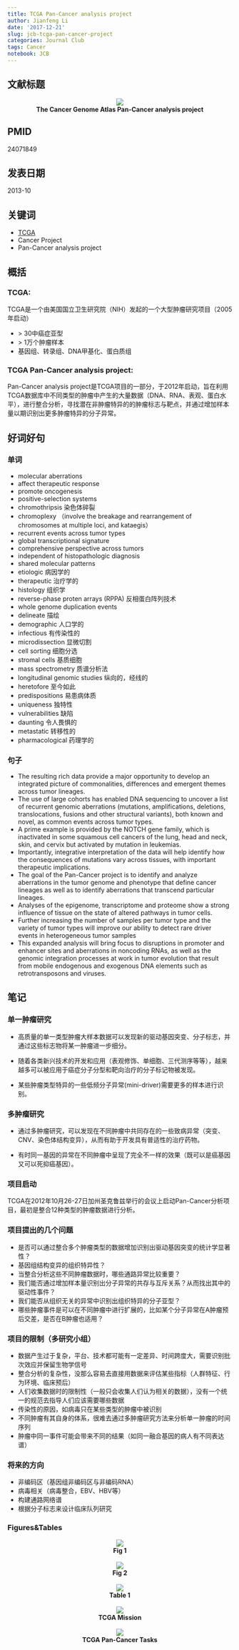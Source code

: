 ```yaml
---
title: TCGA Pan-Cancer analysis project
author: Jianfeng Li
date: '2017-12-21'
slug: jcb-tcga-pan-cancer-project
categories: Journal Club
tags: Cancer
notebook: JCB
---
```


## 文献标题

<div align=center>
<img src='https://github.com/Miachol/Writing-material/raw/master/notes/images/2017-09-05-JCB-TCGA/TCGA.png'>
<br/>
<b>The Cancer Genome Atlas Pan-Cancer analysis project</b>
</div>

## PMID

24071849

## 发表日期

2013-10

## 关键词

- [TCGA](https://tcga-data.nci.nih.gov/docs/publications/tcga/)
- Cancer Project
- Pan-Cancer analysis project

## 概括

### TCGA:

TCGA是一个由美国国立卫生研究院（NIH）发起的一个大型肿瘤研究项目（2005年启动）

- &gt; 30中癌症亚型
- &gt; 1万个肿瘤样本
- 基因组、转录组、DNA甲基化、蛋白质组

### TCGA Pan-Cancer analysis project:

Pan-Cancer analysis project是TCGA项目的一部分，于2012年启动，旨在利用TCGA数据库中不同类型的肿瘤中产生的大量数据（DNA、RNA、表观、蛋白水平），进行整合分析，寻找潜在非肿瘤特异的的肿瘤标志与靶点，并通过增加样本量以期识别出更多肿瘤特异的分子异常。

## 好词好句

### 单词

- molecular aberrations
- affect therapeutic response
- promote oncogenesis
- positive-selection systems
- chromothripsis 染色体碎裂
- chromoplexy （involve the breakage and rearrangement of chromosomes at multiple loci, and kataegis）
- recurrent events across tumor types
- global transcriptional signature
- comprehensive perspective across tumors
- independent of histopathologic diagnosis
- shared molecular patterns
- etiologic 病因学的
- therapeutic 治疗学的
- histology 组织学
- reverse-phase proten arrays (RPPA) 反相蛋白阵列技术
- whole genome duplication events
- delineate 描绘
- demographic 人口学的
- infectious 有传染性的
- microdissection 显微切割
- cell sorting 细胞分选
- stromal cells 基质细胞
- mass spectrometry 质谱分析法
- longitudinal genomic studies 纵向的，经线的
- heretofore 至今如此
- predispositions 易患病体质
- uniqueness 独特性
- vulnerabilities 缺陷
- daunting 令人畏惧的
- metastatic 转移性的
- pharmacological 药理学的

### 句子

- The resulting rich data provide a major opportunity to develop an integrated picture of commonalities, differences and emergent themes across tumor lineages.
- The use of large cohorts has enabled DNA sequencing to uncover a list of recurrent genomic aberrations (mutations, amplifications, deletions, translocations, fusions and other structural variants), both known and novel, as common events across tumor types.
- A prime example is provided by the NOTCH gene family, which is inactivated in
some squamous cell cancers of the lung, head and neck, skin, and cervix but activated by mutation in leukemias.
- Importantly, integrative interpretation of the data will help identify how the consequences of mutations vary across tissues, with important therapeutic implications.
- The goal of the Pan-Cancer project is to identify and analyze aberrations in the tumor genome and phenotype that define cancer lineages as well as to identify aberrations that transcend particular lineages.
- Analyses of the epigenome, transcriptome and proteome show a strong influence of tissue on the state of altered pathways in tumor cells.
- Further increasing the number of samples per tumor type and the variety of tumor types will improve our ability to detect rare driver events in heterogeneous tumor samples
- This expanded analysis will bring focus to disruptions in promoter and enhancer sites and aberrations in noncoding RNAs, as well as the genomic integration processes at work in tumor evolution that result from mobile endogenous and exogenous DNA elements such as retrotransposons and viruses.

## 笔记

### 单一肿瘤研究

- 高质量的单一类型肿瘤大样本数据可以发现新的驱动基因突变、分子标志，并通过这些标志物将某一肿瘤进一步细分。

- 随着各类新兴技术的开发和应用（表观修饰、单细胞、三代测序等等），越来越多可以被应用于癌症分子分型和靶向治疗的分子标记物被发现。

- 某些肿瘤类型特异的一些低频分子异常(mini-driver)需要更多的样本进行识别。

### 多肿瘤研究

- 通过多肿瘤研究，可以发现在不同肿瘤中共同存在的一些致病异常（突变、CNV、染色体结构变异），从而有助于开发具有普适性的治疗药物。

- 有时同一基因的异常在不同肿瘤中呈现了完全不一样的效果（既可以是癌基因又可以死抑癌基因）。

### 项目启动

TCGA在2012年10月26-27日加州圣克鲁兹举行的会议上启动Pan-Cancer分析项目，最初是整合12种类型的肿瘤数据进行分析。

### 项目提出的几个问题

- 是否可以通过整合多个肿瘤类型的数据增加识别出驱动基因突变的统计学显著性？
- 基因组结构变异的组织特异性？
- 当整合分析这些不同肿瘤数据时，哪些通路异常比较重要？
- 我们能否通过增加样本量识别出分子异常的共存与互斥关系？从而找出其中的驱动性事件？
- 我们能否从组织无关的异常中识别出组织特异的分子亚型？
- 哪些肿瘤事件是可以在不同肿瘤中进行扩展的，比如某个分子异常在A肿瘤预后交差，是否在B肿瘤也适用？

### 项目的限制（多研究小组）

- 数据产生过于复杂，平台、技术都可能有一定差异、时间跨度大，需要识别批次效应并保留生物学信号
- 整合分析的复杂性，没那么容易去直接用数据来评估某些指标（人群特征、行为环境、临床预后）
- 人们收集数据时的限制性（一般只会收集人们认为相关的数据），没有一个统一的规范去指导人们应该需要哪些数据
- 传染性的原因，如病毒只在某些类型的肿瘤中被识别
- 不同肿瘤有其自身的体系，很难去通过多肿瘤研究方法来分析单一肿瘤的时间序列
- 肿瘤中同一事件可能会带来不同的结果（如同一融合基因的病人有不同表达谱）

### 将来的方向

- 非编码区（基因组非编码区与非编码RNA）
- 病毒相关（病毒整合，EBV、HBV等）
- 构建通路网络谱
- 根据分子标志来设计临床队列研究

### Figures&Tables

<div align=center>
<img src='https://github.com/Miachol/Writing-material/raw/master/notes/images/2017-09-05-JCB-TCGA/fig1.png'>
<br/>
<b>Fig 1</b>
</div>
<br/>
<div align=center>
<img src='https://github.com/Miachol/Writing-material/raw/master/notes/images/2017-09-05-JCB-TCGA/fig2.png'>
<br/>
<b>Fig 2</b>
</div>
<br/>
<div align=center>
<img src='https://github.com/Miachol/Writing-material/raw/master/notes/images/2017-09-05-JCB-TCGA/table1.png'>
<br/>
<b>Table 1</b>
</div>
<br/>
<div align=center>
<img src='https://github.com/Miachol/Writing-material/raw/master/notes/images/2017-09-05-JCB-TCGA/tcga_mission.png'>
<br/>
<b>TCGA Mission</b>
</div>
<br/>
<div align=center>
<img src='https://github.com/Miachol/Writing-material/raw/master/notes/images/2017-09-05-JCB-TCGA/pan_cancer_questions.png'>
<br/>
<b>TCGA Pan-Cancer Tasks</b>
</div>
